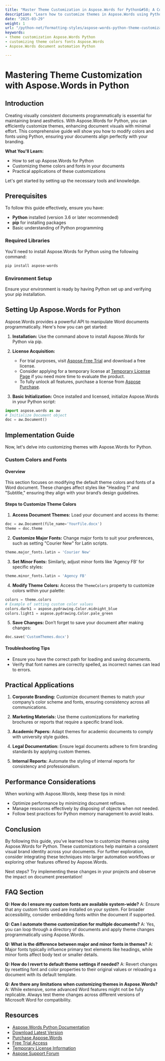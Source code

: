 ```yaml
---
title: "Master Theme Customization in Aspose.Words for Python&#58; A Comprehensive Guide to Formatting & Styles"
description: "Learn how to customize themes in Aspose.Words using Python. This guide covers setting up colors and fonts, ensuring brand consistency across your documents."
date: "2025-03-29"
weight: 1
url: "/python-net/formatting-styles/aspose-words-python-theme-customization/"
keywords:
- theme customization Aspose.Words Python
- customizing theme colors fonts Aspose.Words
- Aspose.Words document automation Python

---
```


# Mastering Theme Customization with Aspose.Words in Python

## Introduction

Creating visually consistent documents programmatically is essential for maintaining brand aesthetics. With Aspose.Words for Python, you can efficiently customize themes, enhancing document visuals with minimal effort. This comprehensive guide will show you how to modify colors and fonts using Python, ensuring your documents align perfectly with your branding.

**What You'll Learn:**
- How to set up Aspose.Words for Python
- Customizing theme colors and fonts in your documents
- Practical applications of these customizations

Let's get started by setting up the necessary tools and knowledge.

## Prerequisites

To follow this guide effectively, ensure you have:
- **Python** installed (version 3.6 or later recommended)
- **pip** for installing packages
- Basic understanding of Python programming

### Required Libraries

You'll need to install Aspose.Words for Python using the following command:

```bash
pip install aspose-words
```

### Environment Setup

Ensure your environment is ready by having Python set up and verifying your pip installation.

## Setting Up Aspose.Words for Python

Aspose.Words provides a powerful API to manipulate Word documents programmatically. Here's how you can get started:

1. **Installation:**
   Use the command above to install Aspose.Words for Python via pip.

2. **License Acquisition:**
   - For trial purposes, visit [Aspose Free Trial](https://releases.aspose.com/words/python/) and download a free license.
   - Consider applying for a temporary license at [Temporary License Page](https://purchase.aspose.com/temporary-license/) if you need more time to evaluate the product.
   - To fully unlock all features, purchase a license from [Aspose Purchase](https://purchase.aspose.com/buy).

3. **Basic Initialization:**
   Once installed and licensed, initialize Aspose.Words in your Python script:

```python
import aspose.words as aw
# Initialize Document object
doc = aw.Document()
```

## Implementation Guide

Now, let's delve into customizing themes with Aspose.Words for Python.

### Custom Colors and Fonts

#### Overview
This section focuses on modifying the default theme colors and fonts of a Word document. These changes affect styles like "Heading 1" and "Subtitle," ensuring they align with your brand’s design guidelines.

#### Steps to Customize Theme Colors

1. **Access Document Themes:**
   Load your document and access its theme:

```python
doc = aw.Document(file_name='YourFile.docx')
theme = doc.theme
```

2. **Customize Major Fonts:**
   Change major fonts to suit your preferences, such as setting "Courier New" for Latin scripts.

```python
theme.major_fonts.latin = 'Courier New'
```

3. **Set Minor Fonts:**
   Similarly, adjust minor fonts like 'Agency FB' for specific styles:

```python
theme.minor_fonts.latin = 'Agency FB'
```

4. **Modify Theme Colors:**
   Access the `ThemeColors` property to customize colors within your palette:

```python
colors = theme.colors
# Example of setting custom color values
colors.dark1 = aspose.pydrawing.Color.midnight_blue
colors.light1 = aspose.pydrawing.Color.pale_green
```

5. **Save Changes:**
   Don’t forget to save your document after making changes:

```python
doc.save('CustomThemes.docx')
```

#### Troubleshooting Tips
- Ensure you have the correct path for loading and saving documents.
- Verify that font names are correctly spelled, as incorrect names can lead to errors.

## Practical Applications

1. **Corporate Branding:**
   Customize document themes to match your company’s color scheme and fonts, ensuring consistency across all communications.

2. **Marketing Materials:**
   Use theme customizations for marketing brochures or reports that require a specific brand look.

3. **Academic Papers:**
   Adapt themes for academic documents to comply with university style guides.

4. **Legal Documentation:**
   Ensure legal documents adhere to firm branding standards by applying custom themes.

5. **Internal Reports:**
   Automate the styling of internal reports for consistency and professionalism.

## Performance Considerations
When working with Aspose.Words, keep these tips in mind:
- Optimize performance by minimizing document reflows.
- Manage resources effectively by disposing of objects when not needed.
- Follow best practices for Python memory management to avoid leaks.

## Conclusion
By following this guide, you’ve learned how to customize themes using Aspose.Words for Python. These customizations help maintain a consistent visual brand identity across your documents. For further exploration, consider integrating these techniques into larger automation workflows or exploring other features offered by Aspose.Words.

Next steps? Try implementing these changes in your projects and observe the impact on document presentation!

## FAQ Section

**Q: How do I ensure my custom fonts are available system-wide?**
A: Ensure that any custom fonts used are installed on your system. For broader accessibility, consider embedding fonts within the document if supported.

**Q: Can I automate theme customization for multiple documents?**
A: Yes, you can loop through a directory of documents and apply theme changes programmatically using Aspose.Words.

**Q: What is the difference between major and minor fonts in themes?**
A: Major fonts typically influence primary text elements like headings, while minor fonts affect body text or smaller details.

**Q: How do I revert to default theme settings if needed?**
A: Revert changes by resetting font and color properties to their original values or reloading a document with its default template.

**Q: Are there any limitations when customizing themes in Aspose.Words?**
A: While extensive, some advanced Word features might not be fully replicable. Always test theme changes across different versions of Microsoft Word for compatibility.

## Resources
- [Aspose.Words Python Documentation](https://reference.aspose.com/words/python-net/)
- [Download Latest Version](https://releases.aspose.com/words/python/)
- [Purchase Aspose.Words](https://purchase.aspose.com/buy)
- [Free Trial Access](https://releases.aspose.com/words/python/)
- [Temporary License Information](https://purchase.aspose.com/temporary-license/)
- [Aspose Support Forum](https://forum.aspose.com/c/words/10)